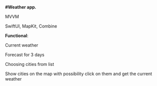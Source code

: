 **#Weather app.** 

MVVM 

SwiftUI, MapKit, Combine

**Functional**:

Current weather

Forecast for 3 days

Choosing cities from list

Show cities on the map with possibility click on them and get the current weather
